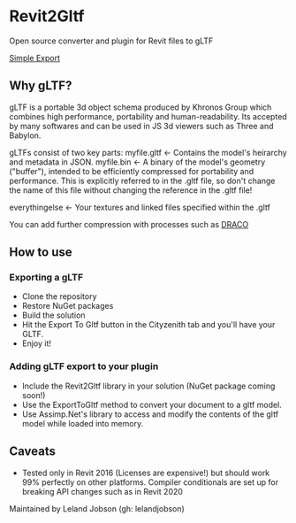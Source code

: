 # Revit2Gltf
Open source converter and plugin for Revit files to gLTF

[Simple Export](Images/2.JPG)

## Why gLTF?
gLTF is a portable 3d object schema produced by Khronos Group which combines high performance, portability and human-readability.
Its accepted by many softwares and can be used in JS 3d viewers such as Three and Babylon.

gLTFs consist of two key parts:
myfile.gltf    <- Contains the model's heirarchy and metadata in JSON.
myfile.bin     <- A binary of the model's geometry ("buffer"), intended to be efficiently compressed for portability and performance. This is explicitly referred to in the .gltf file, so don't change the name of this file without changing the reference in the .gltf file!

everythingelse <- Your textures and linked files specified within the .gltf

You can add further compression with processes such as [DRACO](https://google.github.io/draco/)

## How to use

### Exporting a gLTF
- Clone the repository
- Restore NuGet packages
- Build the solution 
- Hit the Export To Gltf button in the Cityzenith tab and you'll have your GLTF.
- Enjoy it!

### Adding gLTF export to your plugin
- Include the Revit2Gltf library in your solution (NuGet package coming soon!)
- Use the ExportToGltf method to convert your document to a gltf model.
- Use Assimp.Net's library to access and modify the contents of the gltf model while loaded into memory.

## Caveats
- Tested only in Revit 2016 (Licenses are expensive!) but should work 99% perfectly on other platforms. Compiler conditionals are set up for breaking API changes such as in Revit 2020

Maintained by Leland Jobson (gh: lelandjobson)
